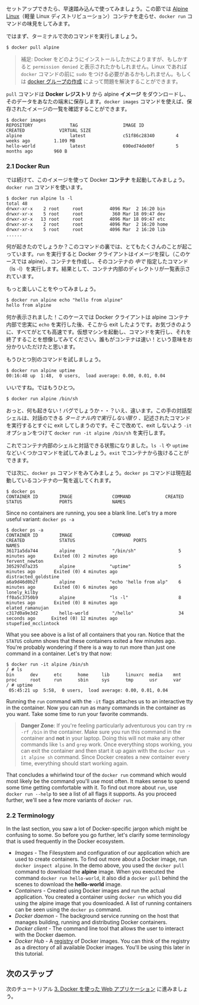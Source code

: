
セットアップできたら、早速踏み込んで使ってみましょう。この節では <a href="http://www.alpinelinux.org/" target="_blank">Alpine Linux</a>（軽量 Linux ディストリビューション）コンテナを走らせ、`docker run` コマンドの味見をしてみます。

ではまず、ターミナルで次のコマンドを実行しましょう。

```
$ docker pull alpine
```

> 補足: Docker をどのようにインストールしたかによりますが、もしかすると `permission denied` と表示されたかもしれません。Linux であれば `docker` コマンドの前に `sudo` をつける必要があるかもしれません。もしくは <a href="http://docs.docker.jp/engine/installation/ubuntulinux.html#docker" target="_blank">docker グループの作成</a> によって問題を解決することができます。

`pull` コマンドは **Docker レジストリ** から alpine **イメージ** をダウンロードし、そのデータをあなたの端末に保存します。`docker images` コマンドを使えば、保存されたイメージの一覧を確認することができます。

```
$ docker images
REPOSITORY              TAG                 IMAGE ID            CREATED             VIRTUAL SIZE
alpine                  latest              c51f86c28340        4 weeks ago         1.109 MB
hello-world             latest              690ed74de00f        5 months ago        960 B
```

### 2.1 Docker Run

では続けて、このイメージを使って Docker **コンテナ** を起動してみましょう。`docker run` コマンドを使います。

```
$ docker run alpine ls -l
total 48
drwxr-xr-x    2 root     root          4096 Mar  2 16:20 bin
drwxr-xr-x    5 root     root           360 Mar 18 09:47 dev
drwxr-xr-x   13 root     root          4096 Mar 18 09:47 etc
drwxr-xr-x    2 root     root          4096 Mar  2 16:20 home
drwxr-xr-x    5 root     root          4096 Mar  2 16:20 lib
......
```

何が起きたのでしょうか？このコマンドの裏では、とてもたくさんのことが起こっています。`run` を実行すると Docker クライアントはイメージを探し（このケースでは alpine）、コンテナを作成し、そのコンテナの *中で* 指定したコマンド（ls -l）を実行します。結果として、コンテナ内部のディレクトリが一覧表示されています。

もっと楽しいことをやってみましょう。

```
$ docker run alpine echo "hello from alpine"
hello from alpine
```

何か表示されました！このケースでは Docker クライアントは alpine コンテナ内部で忠実に `echo` を実行した後、そこから exit したようです。お気づきのように、すべてがとても高速です。仮想マシンを起動し、コマンドを実行し、それを終了することを想像してみてください。誰もがコンテナは速い！という意味をお分かりいただけたと思います。

もうひとつ別のコマンドを試しましょう。

```
$ docker run alpine uptime
00:16:48 up  1:48,  0 users,  load average: 0.00, 0.01, 0.04
```

いいですね。ではもうひとつ。

```
$ docker run alpine /bin/sh
```

おっと、何も起きない！バグでしょうか・・？いえ、違います。この手の対話型シェルは、対話のできる *ターミナル内で実行しない限り* 、記述されたコマンドを実行するとすぐに exit してしまうのです。そこで改めて、exit しないよう `-it` オプションをつけて `docker run -it alpine /bin/sh` を実行します。

これでコンテナ内部のシェルと対話できる状態になりました。`ls -l` や `uptime` などいくつかコマンドを試してみましょう。`exit` でコンテナから抜けることができます。

では次に、`docker ps` コマンドをみてみましょう。`docker ps` コマンドは現在起動しているコンテナの一覧を返してくれます。

```
$ docker ps
CONTAINER ID        IMAGE               COMMAND             CREATED             STATUS              PORTS               NAMES
```

Since no containers are running, you see a blank line. Let's try a more useful variant: `docker ps -a`

```
$ docker ps -a
CONTAINER ID        IMAGE               COMMAND                  CREATED             STATUS                      PORTS               NAMES
36171a5da744        alpine              "/bin/sh"                5 minutes ago       Exited (0) 2 minutes ago                        fervent_newton
305297d7a235        alpine             "uptime"                  5 minutes ago       Exited (0) 4 minutes ago                        distracted_goldstine
a6a9d46d0b2f        alpine             "echo 'hello from alp"    6 minutes ago       Exited (0) 6 minutes ago                        lonely_kilby
ff0a5c3750b9        alpine             "ls -l"                   8 minutes ago       Exited (0) 8 minutes ago                        elated_ramanujan
c317d0a9e3d2        hello-world         "/hello"                 34 seconds ago      Exited (0) 12 minutes ago                       stupefied_mcclintock
```

What you see above is a list of all containers that you ran. Notice that the `STATUS` column shows that these containers exited a few minutes ago. You're probably wondering if there is a way to run more than just one command in a container. Let's try that now:

```
$ docker run -it alpine /bin/sh
/ # ls
bin      dev      etc      home     lib      linuxrc  media    mnt      proc     root     run      sbin     sys      tmp      usr      var
/ # uptime
 05:45:21 up  5:58,  0 users,  load average: 0.00, 0.01, 0.04
```
Running the `run` command with the `-it` flags attaches us to an interactive tty in the container. Now you can run as many commands in the container as you want. Take some time to run your favorite commands.

> **Danger Zone**: If you're feeling particularly adventurous you can try `rm -rf /bin` in the container. Make sure you run this command in the container and **not** in your laptop. Doing this will not make any other commands like `ls` and `grep` work. Once everything stops working, you can exit the container and then start it up again with the `docker run -it alpine sh` command. Since Docker creates a new container every time, everything should start working again.

That concludes a whirlwind tour of the `docker run` command which would most likely be the command you'll use most often. It makes sense to spend some time getting comfortable with it. To find out more about `run`, use `docker run --help` to see a list of all flags it supports. As you proceed further, we'll see a few more variants of `docker run`.

### 2.2 Terminology

In the last section, you saw a lot of Docker-specific jargon which might be confusing to some. So before you go further, let's clarify some terminology that is used frequently in the Docker ecosystem.

- *Images* - The Filesystem and configuration of our application which are used to create containers. To find out more about a Docker image, run `docker inspect alpine`. In the demo above, you used the `docker pull` command to download the **alpine** image. When you executed the command `docker run hello-world`, it also did a `docker pull` behind the scenes to download the **hello-world** image.
- *Containers* - Created using Docker images and run the actual application. You created a container using `docker run` which you did using the alpine image that you downloaded. A list of running containers can be seen using the `docker ps` command.
- *Docker daemon* - The background service running on the host that manages building, running and distributing Docker containers.
- *Docker client* - The command line tool that allows the user to interact with the Docker daemon.
- *Docker Hub* - A [registry](https://hub.docker.com/explore/) of Docker images. You can think of the registry as a directory of all available Docker images. You'll be using this later in this tutorial.

## 次のステップ

次のチュートリアル [3. Docker を使った Web アプリケーション](/workshop/3) に進みましょう。
